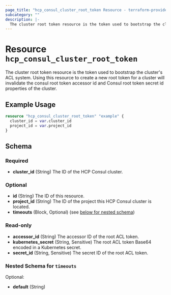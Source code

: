 ```yaml
---
page_title: "hcp_consul_cluster_root_token Resource - terraform-provider-hcp"
subcategory: ""
description: |-
  The cluster root token resource is the token used to bootstrap the cluster's ACL system. Using this resource to create a new root token for a cluster will invalidate the consul root token accessor id and Consul root token secret id properties of the cluster.
---
```


# Resource `hcp_consul_cluster_root_token`

The cluster root token resource is the token used to bootstrap the cluster's ACL system. Using this resource to create a new root token for a cluster will invalidate the consul root token accessor id and Consul root token secret id properties of the cluster.

## Example Usage

```terraform
resource "hcp_consul_cluster_root_token" "example" {
  cluster_id = var.cluster_id
  project_id = var.project_id
}
```

## Schema

### Required

- **cluster_id** (String) The ID of the HCP Consul cluster.

### Optional

- **id** (String) The ID of this resource.
- **project_id** (String) The ID of the project this HCP Consul cluster is located.
- **timeouts** (Block, Optional) (see [below for nested schema](#nestedblock--timeouts))

### Read-only

- **accessor_id** (String) The accessor ID of the root ACL token.
- **kubernetes_secret** (String, Sensitive) The root ACL token Base64 encoded in a Kubernetes secret.
- **secret_id** (String, Sensitive) The secret ID of the root ACL token.

<a id="nestedblock--timeouts"></a>
### Nested Schema for `timeouts`

Optional:

- **default** (String)


